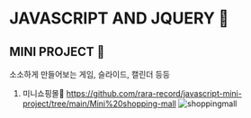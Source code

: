 # JAVASCRIPT AND JQUERY 🤗
## MINI PROJECT 🤡 
소소하게 만들어보는 게임, 슬라이드, 캘린더 등등

1. 미니쇼핑몰🛒 https://github.com/rara-record/javascript-mini-project/tree/main/Mini%20shopping-mall
![shoppingmall](https://user-images.githubusercontent.com/70184893/139431418-099296cd-d6e2-4c53-90ef-e9d1c18388b1.png)
